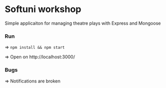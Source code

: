 # Softuni workshop

Simple applicaiton for managing theatre plays with Express and Mongoose 

### Run 

=> `npm install && npm start`

=> Open on http://localhost:3000/

### Bugs

=> Notifications are broken
